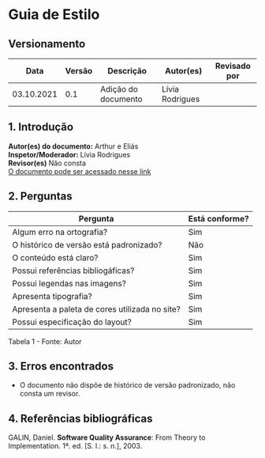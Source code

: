 # Guia de Estilo

## Versionamento

| Data       | Versão | Descrição           | Autor(es) | Revisado por |
| ---------- | ------ | ------------------- | --------- | ------------ |
| 03.10.2021 | 0.1    | Adição do documento | Lívia Rodrigues |   |

## 1. Introdução
 
<b>Autor(es) do documento:</b> Arthur e Eliás <br>
<b>Inspetor/Moderador:</b> Lívia Rodrigues<br>
<b>Revisor(es)</b> Não consta <br>
<a href="https://interacao-humano-computador.github.io/2021.1-Semob-DF/#/pages/guia_de_estilo">O documento pode ser acessado nesse link</a>

## 2. Perguntas
 
| Pergunta                                                    | Está conforme? |
| ----------------------------------------------------------- | -------------- |
| Algum erro na ortografia?                                   | Sim            |
| O histórico de versão está padronizado?                     | Não            |
| O conteúdo está claro?                                      | Sim            |
| Possui referências bibliogáficas?                           | Sim            |
| Possui legendas nas imagens?                                | Sim            |
| Apresenta tipografia?                                       | Sim            |
| Apresenta a paleta de cores utilizada no site?              | Sim            |
| Possui especificação do layout?                             | Sim            |

Tabela 1 - Fonte: Autor

## 3. Erros encontrados
- O documento não dispõe de histórico de versão padronizado, não consta um revisor.
 
## 4. Referências bibliográficas
 
GALIN, Daniel. <b>Software Quality Assurance</b>: From Theory to Implementation. 1ª. ed. [S. l.: s. n.], 2003.